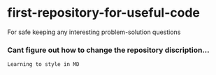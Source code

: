 # first-repository-for-useful-code
For safe keeping any interesting problem-solution questions
### Cant figure out how to change the repository discription...
    Learning to style in MD
